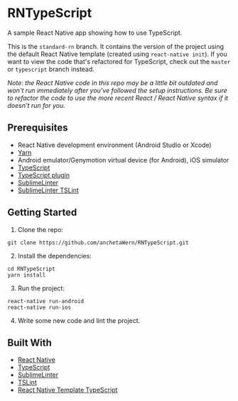 # RNTypeScript
A sample React Native app showing how to use TypeScript.

This is the `standard-rn` branch. It contains the version of the project using the default React Native template (created using `react-native init`). If you want to view the code that's refactored for TypeScript, check out the `master` or `typescript` branch instead.

*Note: the React Native code in this repo may be a little bit outdated and won't run immediately after you've followed the setup instructions. Be sure to refactor the code to use the more recent React / React Native syntax if it doesn't run for you.*

## Prerequisites

-   React Native development environment (Android Studio or Xcode)
-   [Yarn](https://yarnpkg.com)
-   Android emulator/Genymotion virtual device (for Android), iOS simulator
-   [TypeScript](https://www.typescriptlang.org/)
-   [TypeScript plugin](https://packagecontrol.io/packages/TypeScript)
-   [SublimeLinter](https://github.com/SublimeLinter/SublimeLinter)
-   [SublimeLinter TSLint](https://github.com/SublimeLinter/SublimeLinter-tslint)


## Getting Started

1.  Clone the repo:

```
git clone https://github.com/anchetaWern/RNTypeScript.git
```

2.  Install the dependencies:

```
cd RNTypeScript
yarn install
```

3. Run the project:

```
react-native run-android
react-native run-ios
```

4. Write some new code and lint the project.


## Built With

- [React Native](https://facebook.github.io/react-native/)
- [TypeScript](https://www.typescriptlang.org/)
- [SublimeLinter](http://www.sublimelinter.com/en/stable/)
- [TSLint](https://github.com/palantir/tslint)
- [React Native Template TypeScript](https://github.com/emin93/react-native-template-typescript)
